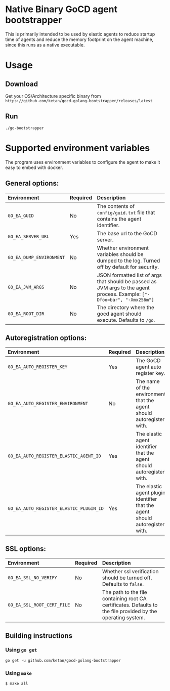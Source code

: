 # Native Binary GoCD agent bootstrapper

This is primarily intended to be used by elastic agents to reduce startup time of agents and reduce the memory footprint on the agent machine, since this runs as a native executable.

# Usage

## Download

Get your OS/Architecture specific binary from `https://github.com/ketan/gocd-golang-bootstrapper/releases/latest`

## Run

```shell
./go-bootstrapper
```

# Supported environment variables

The program uses environment variables to configure the agent to make it easy to embed with docker.

## General options:

| Environment              | Required | Description                                                                                                              |
| :----------------------- | :------- | :----------------------------------------------------------------------------------------------------------------------- |
| `GO_EA_GUID`             | No       | The contents of `config/guid.txt` file that contains the agent identifier.                                               |
| `GO_EA_SERVER_URL`       | Yes      | The base url to the GoCD server.                                                                                         |
| `GO_EA_DUMP_ENVIRONMENT` | No       | Whether environment variables should be dumped to the log. Turned off by default for security.                           |
| `GO_EA_JVM_ARGS`         | No       | JSON formatted list of args that should be passed as JVM args to the agent process. Example: `["-Dfoo=bar", "-Xmx256m"]` |
| `GO_EA_ROOT_DIR`         | No       | The directory where the gocd agent should execute. Defaults to `/go`.                                                    |

## Autoregistration options:

| Environment                             | Required | Description                                                                  |
| :-------------------------------------- | :------- | :--------------------------------------------------------------------------- |
| `GO_EA_AUTO_REGISTER_KEY`               | Yes      | The GoCD agent auto register key.                                            |
| `GO_EA_AUTO_REGISTER_ENVIRONMENT`       | No       | The name of the environment that the agent should autoregister with.         |
| `GO_EA_AUTO_REGISTER_ELASTIC_AGENT_ID`  | Yes      | The elastic agent identifier that the agent should autoregister with.        |
| `GO_EA_AUTO_REGISTER_ELASTIC_PLUGIN_ID` | Yes      | The elastic agent plugin identifier that the agent should autoregister with. |

## SSL options:

| Environment                | Required | Description                                                                                                  |
| :------------------------- | :------- | :----------------------------------------------------------------------------------------------------------- |
| `GO_EA_SSL_NO_VERIFY`      | No       | Whether ssl verification should be turned off. Defaults to `false`.                                          |
| `GO_EA_SSL_ROOT_CERT_FILE` | No       | The path to the file containing root CA certificates. Defaults to the file provided by the operating system. |

## Building instructions

### Using `go get`

```
go get -u github.com/ketan/gocd-golang-bootstrapper
```

### Using `make`

```
$ make all
```

